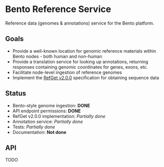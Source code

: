 # Bento Reference Service

Reference data (genomes &amp; annotations) service for the Bento platform.

## Goals

* Provide a well-known location for genomic reference materials within Bento nodes - both human and non-human
* Provide a translation service for looking up annotations, returning responses 
  containing genomic coordinates for genes, exons, etc.
* Facilitate node-level ingestion of reference genomes
* Implement the [RefGet v2.0.0](http://samtools.github.io/hts-specs/refget.html) specification for obtaining sequence 
  data

## Status

* Bento-style genome ingestion: **DONE**
* API endpoint permissions: **DONE**
* RefGet v2.0.0 implementation: _Partially done_
* Annotation service: _Partially done_
* Tests: _Partially done_
* Documentation: **Not done**

## API

TODO
